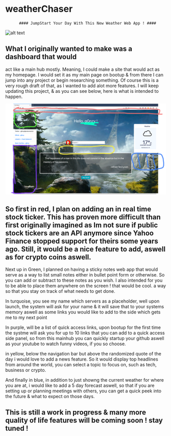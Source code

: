 # weatherChaser



          #### JumpStart Your Day With This New Weather Web App ! ####






![alt text](https://github.com/G0nZy/weatherChaser/blob/master/mainframe/Screenshots/almost-final.png?raw=true)

## What I originally wanted to make was a dashboard that would
act like a main hub mostly. Meaning, I could make a site that
would act as my homepage. I would set it as my main page on bootup & from there I can jump into any project or begin researching something. Of course this is a very rough draft of that, as I wanted to add alot more features. I will keep updating this project, & as you can see below, here is what is intended to happen. 



![alt text](https://github.com/G0nZy/weatherChaser/blob/master/mainframe/Screenshots/getting%20there.png?raw=true)



## So first in red, I plan on adding an in real time stock ticker. This has proven more difficult than first originally imagined as Im not sure if public stock tickers are an API anymore since Yahoo Finance stopped support for theirs some years ago. Still, it would be a nice feature to add, aswell as for crypto coins aswell.

Next up in Green, I planned on having a sticky notes web app that would serve as a way to list small notes either in bullet point form or otherwise. So you can add or subtract to these notes as you wish. I also intended for you to be able to place them anywhere on the screen ! that would be cool. a way so that you stay on track of what needs to get done. 

In turquoise, you see my name which servers as a placeholder, well upon launch, the system will ask for your name & it will save that to your systems memory aswell as some links you would like to add to the side which gets me to my next point

In purple, will be a list of quick access links, upon bootup for the first time the systme will ask you for up to 10 links that you can add to a quick access side panel, so from this mainhub you can quickly startup your github aswell as your youtube to watch funny videos, if you so choose.

in yellow, below the navigation bar but above the randomized quote of the day i would love to add a news feature. So it would display top headlines from around the world, you can select a topic to focus on, such as tech, business or crypto. 

And finally in blue, in addition to just showng the current weather for where you are at, i would like to add a 5 day forecast aswell, so that if you are setting up or planning meetings with others, you can get a quick peek into the future & what to expect on those days. 


## This is still a work in progress & many more quality of life features will be coming soon ! stay tuned !

